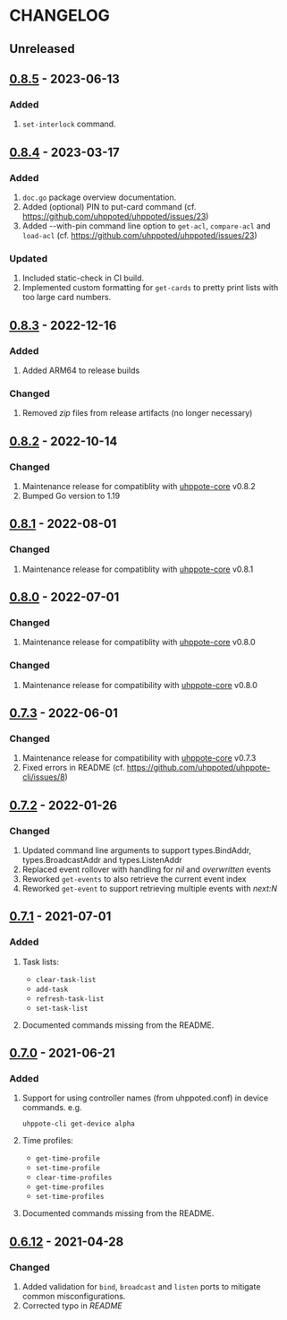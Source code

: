 # CHANGELOG

## Unreleased


## [0.8.5](https://github.com/uhppoted/uhppote-cli/releases/tag/v0.8.5) - 2023-06-13

### Added
1. `set-interlock` command.


## [0.8.4](https://github.com/uhppoted/uhppote-cli/releases/tag/v0.8.4) - 2023-03-17

### Added
1. `doc.go` package overview documentation.
2. Added (optional) PIN to put-card command (cf. https://github.com/uhppoted/uhppoted/issues/23)
3. Added --with-pin command line option to `get-acl`, `compare-acl` and `load-acl` (cf. https://github.com/uhppoted/uhppoted/issues/23)

### Updated
1. Included static-check in CI build.
2. Implemented custom formatting for `get-cards` to pretty print lists with too large card numbers.


## [0.8.3](https://github.com/uhppoted/uhppote-cli/releases/tag/v0.8.3) - 2022-12-16

### Added
1. Added ARM64 to release builds

### Changed
1. Removed _zip_ files from release artifacts (no longer necessary)


## [0.8.2](https://github.com/uhppoted/uhppote-cli/releases/tag/v0.8.2) - 2022-10-14

### Changed
1. Maintenance release for compatiblity with [uhppote-core](https://github.com/uhppoted/uhppote-core) v0.8.2
2. Bumped Go version to 1.19


## [0.8.1](https://github.com/uhppoted/uhppote-cli/releases/tag/v0.8.1) - 2022-08-01

### Changed
1. Maintenance release for compatiblity with [uhppote-core](https://github.com/uhppoted/uhppote-core) v0.8.1


## [0.8.0](https://github.com/uhppoted/uhppote-cli/releases/tag/v0.8.0) - 2022-07-01

### Changed
1. Maintenance release for compatiblity with [uhppote-core](https://github.com/uhppoted/uhppote-core) v0.8.0


### Changed
1. Maintenance release for compatibility with [uhppote-core](https://github.com/uhppoted/uhppote-core) 
   v0.8.0


## [0.7.3](https://github.com/uhppoted/uhppote-cli/releases/tag/v0.7.3) - 2022-06-01

### Changed
1. Maintenance release for compatibility with [uhppote-core](https://github.com/uhppoted/uhppote-core) 
   v0.7.3
2. Fixed errors in README (cf. https://github.com/uhppoted/uhppote-cli/issues/8)


## [0.7.2](https://github.com/uhppoted/uhppote-cli/releases/tag/v0.7.2) - 2022-01-26

### Changed
1. Updated command line arguments to support types.BindAddr, types.BroadcastAddr and types.ListenAddr
2. Replaced event rollover with handling for _nil_ and _overwritten_ events
3. Reworked `get-events` to also retrieve the current event index
4. Reworked `get-event` to support retrieving multiple events with _next:N_


## [0.7.1](https://github.com/uhppoted/uhppote-cli/releases/tag/v0.7.1) - 2021-07-01

### Added
1. Task lists:
   -  `clear-task-list`
   -  `add-task`
   -  `refresh-task-list`
   -  `set-task-list`

2. Documented commands missing from the README.


## [0.7.0](https://github.com/uhppoted/uhppote-cli/releases/tag/v0.7.0) - 2021-06-21

### Added
1. Support for using controller names (from uhppoted.conf) in device commands. e.g. 
   ```
   uhppote-cli get-device alpha
   ```

2. Time profiles:
   -  `get-time-profile`
   -  `set-time-profile`
   -  `clear-time-profiles`
   -  `get-time-profiles`
   -  `set-time-profiles`

3. Documented commands missing from the README.


## [0.6.12](https://github.com/uhppoted/uhppote-cli/releases/tag/v0.6.12) - 2021-04-28

### Changed
1. Added validation for `bind`, `broadcast` and `listen` ports to mitigate common misconfigurations.
2. Corrected typo in _README_
